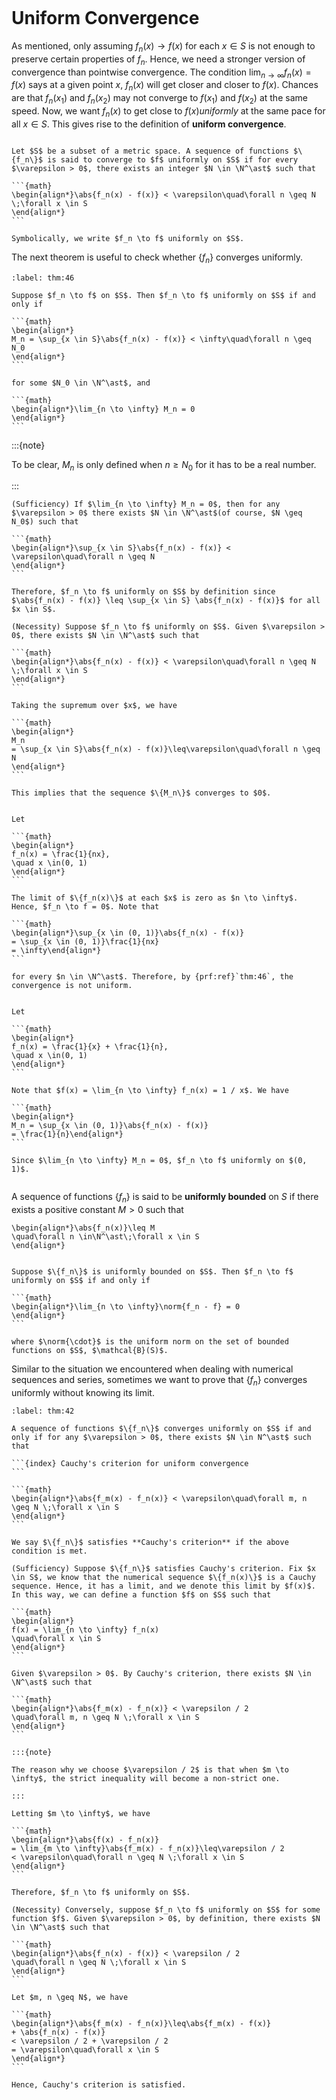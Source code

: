 
```{index} uniform convergence
```
# Uniform Convergence

As mentioned, only assuming $f_n(x) \to f(x)$ for each $x \in S$ is not enough to preserve certain properties of $f_n$. Hence, we need a stronger version of convergence than pointwise convergence. The condition $\lim_{n \to \infty} f_n(x) = f(x)$ says at a given point $x$, $f_n(x)$ will get closer and closer to $f(x)$. Chances are that $f_n(x_1)$ and $f_n(x_2)$ may not converge to $f(x_1)$ and $f(x_2)$ at the same speed. Now, we want $f_n(x)$ to get close to $f(x)$*uniformly* at the same pace for all $x \in S$. This gives rise to the definition of **uniform convergence**.


````{prf:definition}

Let $S$ be a subset of a metric space. A sequence of functions $\{f_n\}$ is said to converge to $f$ uniformly on $S$ if for every $\varepsilon > 0$, there exists an integer $N \in \N^\ast$ such that

```{math}
\begin{align*}\abs{f_n(x) - f(x)} < \varepsilon\quad\forall n \geq N \;\forall x \in S
\end{align*}
```

Symbolically, we write $f_n \to f$ uniformly on $S$.

````

The next theorem is useful to check whether $\{f_n\}$ converges uniformly.


````{prf:theorem}
:label: thm:46

Suppose $f_n \to f$ on $S$. Then $f_n \to f$ uniformly on $S$ if and only if

```{math}
\begin{align*}
M_n = \sup_{x \in S}\abs{f_n(x) - f(x)} < \infty\quad\forall n \geq N_0
\end{align*}
```

for some $N_0 \in \N^\ast$, and

```{math}
\begin{align*}\lim_{n \to \infty} M_n = 0
\end{align*}
```

````

:::{note}

To be clear, $M_n$ is only defined when $n \geq N_0$ for it has to be a real number.

:::

````{prf:proof}
(Sufficiency) If $\lim_{n \to \infty} M_n = 0$, then for any $\varepsilon > 0$ there exists $N \in \N^\ast$(of course, $N \geq N_0$) such that

```{math}
\begin{align*}\sup_{x \in S}\abs{f_n(x) - f(x)} < \varepsilon\quad\forall n \geq N
\end{align*}
```

Therefore, $f_n \to f$ uniformly on $S$ by definition since $\abs{f_n(x) - f(x)} \leq \sup_{x \in S} \abs{f_n(x) - f(x)}$ for all $x \in S$.

(Necessity) Suppose $f_n \to f$ uniformly on $S$. Given $\varepsilon > 0$, there exists $N \in \N^\ast$ such that

```{math}
\begin{align*}\abs{f_n(x) - f(x)} < \varepsilon\quad\forall n \geq N \;\forall x \in S
\end{align*}
```

Taking the supremum over $x$, we have

```{math}
\begin{align*}
M_n
= \sup_{x \in S}\abs{f_n(x) - f(x)}\leq\varepsilon\quad\forall n \geq N
\end{align*}
```

This implies that the sequence $\{M_n\}$ converges to $0$.

````

````{prf:example}

Let

```{math}
\begin{align*}
f_n(x) = \frac{1}{nx},
\quad x \in(0, 1)
\end{align*}
```

The limit of $\{f_n(x)\}$ at each $x$ is zero as $n \to \infty$. Hence, $f_n \to f = 0$. Note that

```{math}
\begin{align*}\sup_{x \in (0, 1)}\abs{f_n(x) - f(x)}
= \sup_{x \in (0, 1)}\frac{1}{nx}
= \infty\end{align*}
```

for every $n \in \N^\ast$. Therefore, by {prf:ref}`thm:46`, the convergence is not uniform.

````

````{prf:example}

Let

```{math}
\begin{align*}
f_n(x) = \frac{1}{x} + \frac{1}{n},
\quad x \in(0, 1)
\end{align*}
```

Note that $f(x) = \lim_{n \to \infty} f_n(x) = 1 / x$. We have

```{math}
\begin{align*}
M_n = \sup_{x \in (0, 1)}\abs{f_n(x) - f(x)}
= \frac{1}{n}\end{align*}
```

Since $\lim_{n \to \infty} M_n = 0$, $f_n \to f$ uniformly on $(0, 1)$.

````

```{index} uniformly bounded functions
```

A sequence of functions $\{f_n\}$ is said to be **uniformly bounded** on $S$ if there exists a positive constant $M > 0$ such that

```{math}
\begin{align*}\abs{f_n(x)}\leq M
\quad\forall n \in\N^\ast\;\forall x \in S
\end{align*}
```

````{prf:theorem}

Suppose $\{f_n\}$ is uniformly bounded on $S$. Then $f_n \to f$ uniformly on $S$ if and only if

```{math}
\begin{align*}\lim_{n \to \infty}\norm{f_n - f} = 0
\end{align*}
```

where $\norm{\cdot}$ is the uniform norm on the set of bounded functions on $S$, $\mathcal{B}(S)$.

````

Similar to the situation we encountered when dealing with numerical sequences and series, sometimes we want to prove that $\{f_n\}$ converges uniformly without knowing its limit.


````{prf:theorem} Cauchy's Criterion
:label: thm:42

A sequence of functions $\{f_n\}$ converges uniformly on $S$ if and only if for any $\varepsilon > 0$, there exists $N \in N^\ast$ such that

```{index} Cauchy's criterion for uniform convergence
```

```{math}
\begin{align*}\abs{f_m(x) - f_n(x)} < \varepsilon\quad\forall m, n \geq N \;\forall x \in S
\end{align*}
```

We say $\{f_n\}$ satisfies **Cauchy's criterion** if the above condition is met.

````

````{prf:proof}
(Sufficiency) Suppose $\{f_n\}$ satisfies Cauchy's criterion. Fix $x \in S$, we know that the numerical sequence $\{f_n(x)\}$ is a Cauchy sequence. Hence, it has a limit, and we denote this limit by $f(x)$. In this way, we can define a function $f$ on $S$ such that

```{math}
\begin{align*}
f(x) = \lim_{n \to \infty} f_n(x)
\quad\forall x \in S
\end{align*}
```

Given $\varepsilon > 0$. By Cauchy's criterion, there exists $N \in \N^\ast$ such that

```{math}
\begin{align*}\abs{f_m(x) - f_n(x)} < \varepsilon / 2
\quad\forall m, n \geq N \;\forall x \in S
\end{align*}
```

:::{note}

The reason why we choose $\varepsilon / 2$ is that when $m \to \infty$, the strict inequality will become a non-strict one.

:::

Letting $m \to \infty$, we have

```{math}
\begin{align*}\abs{f(x) - f_n(x)}
= \lim_{m \to \infty}\abs{f_m(x) - f_n(x)}\leq\varepsilon / 2
< \varepsilon\quad\forall n \geq N \;\forall x \in S
\end{align*}
```

Therefore, $f_n \to f$ uniformly on $S$.

(Necessity) Conversely, suppose $f_n \to f$ uniformly on $S$ for some function $f$. Given $\varepsilon > 0$, by definition, there exists $N \in \N^\ast$ such that

```{math}
\begin{align*}\abs{f_n(x) - f(x)} < \varepsilon / 2
\quad\forall n \geq N \;\forall x \in S
\end{align*}
```

Let $m, n \geq N$, we have

```{math}
\begin{align*}\abs{f_m(x) - f_n(x)}\leq\abs{f_m(x) - f(x)}
+ \abs{f_n(x) - f(x)}
< \varepsilon / 2 + \varepsilon / 2
= \varepsilon\quad\forall x \in S
\end{align*}
```

Hence, Cauchy's criterion is satisfied.

````
